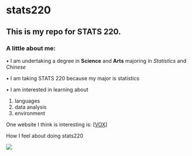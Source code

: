 # stats220
## **This is my repo for STATS 220.** 

### A little about me:

• I am undertaking a degree in **Science** and **Arts** majoring in *Statistics* and *Chinese*

• I am taking STATS 220 because my major is statistics 

• I am interested in learning about 
  1. languages
  2. data analysis
  3. environment

One website I think is interesting is:
[[VOX](https://www.vox.com/)]

How I feel about doing stats220

![](https://media1.giphy.com/media/v1.Y2lkPTc5MGI3NjExYXdsczc5ZGk2ZHkwY2x2aHdocmxjNGthNWZ2djNsZmttZnBkc2htZSZlcD12MV9pbnRlcm5hbF9naWZfYnlfaWQmY3Q9Zw/DyQrKMpqkAhNHZ1iWe/giphy.gif)

